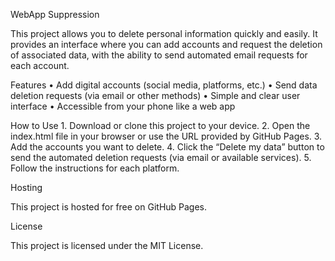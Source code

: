 WebApp Suppression

This project allows you to delete personal information quickly and easily. It provides an interface where you can add accounts and request the deletion of associated data, with the ability to send automated email requests for each account.

Features
	•	Add digital accounts (social media, platforms, etc.)
	•	Send data deletion requests (via email or other methods)
	•	Simple and clear user interface
	•	Accessible from your phone like a web app

How to Use
	1.	Download or clone this project to your device.
	2.	Open the index.html file in your browser or use the URL provided by GitHub Pages.
	3.	Add the accounts you want to delete.
	4.	Click the “Delete my data” button to send the automated deletion requests (via email or available services).
	5.	Follow the instructions for each platform.

Hosting

This project is hosted for free on GitHub Pages. 

License

This project is licensed under the MIT License.

